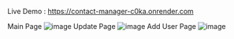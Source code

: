 Live Demo : https://contact-manager-c0ka.onrender.com

Main Page
![image](https://github.com/user-attachments/assets/f6c59044-fa01-40da-aa7e-8c15b40af02d)
Update Page
![image](https://github.com/user-attachments/assets/0322c717-b3ba-4b58-b018-f86cf873a09c)
Add User Page
![image](https://github.com/user-attachments/assets/10ef9b72-8c87-4a88-9031-de3397e1538c)
